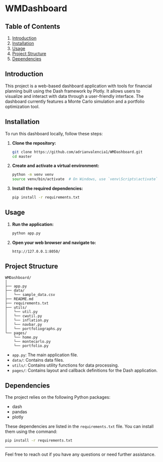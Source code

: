 # WMDashboard

## Table of Contents
1. [Introduction](#introduction)
2. [Installation](#installation)
3. [Usage](#usage)
4. [Project Structure](#project-structure)
5. [Dependencies](#dependencies)

## Introduction
This project is a web-based dashboard application with tools for financial planning built using the Dash framework by Plotly. It allows users to visualize and interact with data through a user-friendly interface. The dashboard currently features a Monte Carlo simulation and a portfolio optimization tool.

## Installation
To run this dashboard locally, follow these steps:

1. **Clone the repository:**
    ```sh
    git clone https://github.com/adrianvalencia1/WMDashboard.git
    cd master
    ```

2. **Create and activate a virtual environment:**
    ```sh
    python -m venv venv
    source venv/bin/activate  # On Windows, use `venv\Scripts\activate`
    ```

3. **Install the required dependencies:**
    ```sh
    pip install -r requirements.txt
    ```

## Usage
1. **Run the application:**
    ```sh
    python app.py
    ```

2. **Open your web browser and navigate to:**
    ```
    http://127.0.0.1:8050/
    ```

## Project Structure
```
WMDashboard/
│
├── app.py
├── data/
│   └── sample_data.csv
├── README.md
├── requirements.txt
├── utils/
│   └── util.py
│   └── cwutil.py
│   └── inflation.py
│   └── navbar.py
│   └── portfoliographs.py
└── pages/
    └── home.py
    └── montecarlo.py
    └── portfolio.py
```

- `app.py`: The main application file.
- `data/`: Contains data files.
- `utils/`: Contains utility functions for data processing.
- `pages/`: Contains layout and callback definitions for the Dash application.

## Dependencies
The project relies on the following Python packages:

- dash
- pandas
- plotly

These dependencies are listed in the `requirements.txt` file. You can install them using the command:
```sh
pip install -r requirements.txt
```

---

Feel free to reach out if you have any questions or need further assistance.